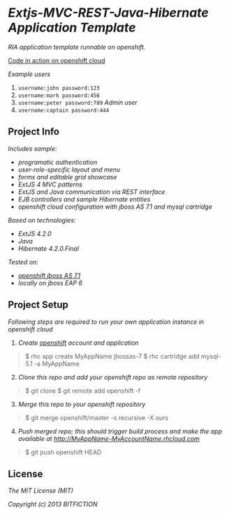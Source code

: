 # _Extjs-MVC-REST-Java-Hibernate Application Template_

_RIA application template runnable on openshift._

[Code in action on openshift cloud](http://mvctemplate-bitfiction.rhcloud.com)

_Example users_
1. `username:john password:123`
2. `username:mark password:456`
3. `username:peter password:789`
_Admin user_
1. `username:captain password:444`

## Project Info

_Includes sample:_
- _programatic authentication_
- _user-role-specific layout and menu_
- _forms and editable grid showcase_
- _ExtJS 4 MVC patterns_
- _ExtJS and Java communication via REST interface_
- _EJB controllers and sample Hibernate entities_
- _openshift cloud configuration with jboss AS 7.1 and mysql cartridge_

_Based on technologies:_
- _ExtJS 4.2.0_
- _Java_
- _Hibernate 4.2.0.Final_

_Tested on:_
- _[openshift jboss AS 7.1](http://mvctemplate-bitfiction.rhcloud.com)_
- _locally on jboss EAP 6_

## Project Setup

_Following steps are required to run your own application instance in openshift cloud_ 

1. _Create [openshift](https://www.openshift.com/developers/java) account and application_
> $ rhc app create MyAppName jbossas-7
> $ rhc cartridge add mysql-5.1 -a MyAppName
2. _Clone this repo and add your openshift repo as remote repository_
> $ git clone <bitbucket-repo-url>
> $ git remote add openshift -f <openshift-git-repo-url>
3. _Merge this repo to your openshift repository_
> $ git merge openshift/master -s recursive -X ours
4. _Push merged repo; this should trigger build process and make the app available at http://MyAppName-MyAccountName.rhcloud.com_
> $ git push openshift HEAD

## License

_The MIT License (MIT)_

_Copyright (c) 2013 BITFICTION_
